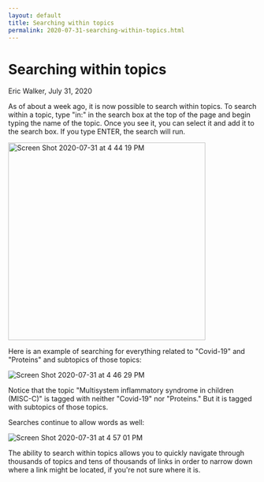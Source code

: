 ```yaml
---
layout: default
title: Searching within topics
permalink: 2020-07-31-searching-within-topics.html
---
```


# Searching within topics
<byline>Eric Walker, July 31, 2020</byline>

As of about a week ago, it is now possible to search within topics.  To search within a topic, type "in:" in the search box at the top of the page and begin typing the name of the topic.  Once you see it, you can select it and add it to the search box.  If you type ENTER, the search will run.

<img class="screenshot" style="width: 400px!important" alt="Screen Shot 2020-07-31 at 4 44 19 PM" src="https://user-images.githubusercontent.com/760949/89083077-1ebf0880-d34d-11ea-8746-6b09a868cd1e.png">

Here is an example of searching for everything related to "Covid-19" and "Proteins" and subtopics of those topics:

<img class="screenshot" alt="Screen Shot 2020-07-31 at 4 46 29 PM" src="https://user-images.githubusercontent.com/760949/89083189-6b0a4880-d34d-11ea-9b30-cfed97ced094.png">

Notice that the topic "Multisystem inflammatory syndrome in children (MISC-C)" is tagged with neither "Covid-19" nor "Proteins."  But it is tagged with subtopics of those topics.

Searches continue to allow words as well:

<img class="screenshot" alt="Screen Shot 2020-07-31 at 4 57 01 PM" src="https://user-images.githubusercontent.com/760949/89086724-e3253e00-d34e-11ea-8540-3a6c4867a550.png">

The ability to search within topics allows you to quickly navigate through thousands of topics and tens of thousands of links in order to narrow down where a link might be located, if you're not sure where it is.
